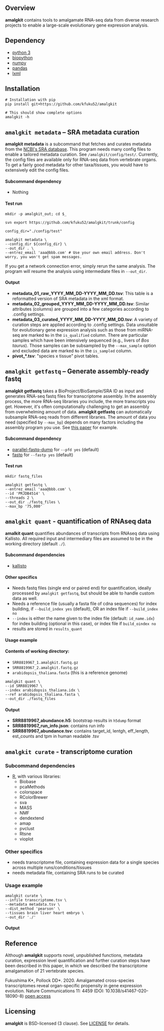 ## Overview
**amalgkit** contains tools to amalgamate RNA-seq data from diverse research projects to enable a large-scale evolutionary gene expression analysis.

## Dependency
* [python 3](https://www.python.org/)
* [biopython](https://biopython.org/)
* [numpy](https://github.com/numpy/numpy)
* [pandas](https://github.com/pandas-dev/pandas)
* [lxml](https://lxml.de/)

## Installation
```
# Installation with pip
pip install git+https://github.com/kfuku52/amalgkit

# This should show complete options
amalgkit -h
```

## `amalgkit metadata` – SRA metadata curation
**amalgkit metadata** is a subcommand that fetches and curates metadata from the [NCBI's SRA database](https://www.ncbi.nlm.nih.gov/sra). This program needs many config files to enable a tailored metadata curation. See `/amalgkit/config/test/`. Currently, the config files are available only for RNA-seq data from vertebrate organs. To get a fairly good metadata for other taxa/tissues, you would have to extensively edit the config files. 

#### Subcommand dependency
- Nothing

#### Test run

```
mkdir -p amalgkit_out; cd $_

svn export https://github.com/kfuku52/amalgkit/trunk/config

config_dir="./config/test"

amalgkit metadata \
--config_dir ${config_dir} \
--out_dir . \
--entrez_email 'aaa@bbb.com' # Use your own email address. Don't worry, you won't get spam messages.
```

If you get a network connection error, simply rerun the same analysis. The program will resume the analysis using intermediate files in `--out_dir`.

#### Output
* **metadata_01_raw_YYYY_MM_DD-YYYY_MM_DD.tsv**: This table is a reformatted version of SRA metadata in the xml format.
* **metadata_02_grouped_YYYY_MM_DD-YYYY_MM_DD.tsv**: Similar attributes (columns) are grouped into a few categories according to .config settings.
* **metadata_03_curated_YYYY_MM_DD-YYYY_MM_DD.tsv**: A variety of curation steps are applied according to .config settings. Data unsuitable for evolutionary gene expression analysis such as those from miRNA-seq are marked `No` in the `is_qualified` column. There are particular samples which have been intensively sequenced (e.g., livers of *Bos taurus*). Those samples can be subsampled by the `--max_sample` option and excluded data are marked `No` in the `is_sampled` column.
* **pivot_\*.tsv**: "species x tissue" pivot tables.

## `amalgkit getfastq` – Generate assembly-ready fastq
**amalgkit getfastq** takes a BioProject/BioSample/SRA ID as input and generates RNA-seq fastq files for transcriptome assembly. In the assembly process, the more RNA-seq libraries you include, the more transcripts you get. However, it's often computationally challenging to get an assembly from overwhelming amount of data. **amalgkit getfastq** can automatically subsample RNA-seq reads from different libraries. The amount of data you need (specified by `--max_bp`) depends on many factors including the assembly program you use. See [this paper](https://journals.plos.org/plosone/article?id=10.1371/journal.pone.0146062) for example.

#### Subcommand dependency
- [parallel-fastq-dump](https://github.com/rvalieris/parallel-fastq-dump) for `--pfd yes` (default)
- [fastp](https://github.com/OpenGene/fastp) for `--fastp yes` (default)

#### Test run
```
mkdir fastq_files

amalgkit getfastq \
--entrez_email 'aaa@bbb.com' \
--id 'PRJDB4514' \
--threads 2 \
--out_dir ./fastq_files \
--max_bp '75,000'
```
## `amalgkit quant` - quantification of RNAseq data
**amalkit quant** quantifies abundances of transcripts from RNAseq data using Kallisto. All required input and intermediary files are assumed to be in the working directory (default `./`).

#### Subcommand dependencies
- [kallisto](https://pachterlab.github.io/kallisto/)

#### Other specifics
- Needs fastq files (single end or paired end) for quantification, ideally processed by `amalgkit getfastq`, but should be able to handle custom data as well.
- Needs a reference file (usually a fasta file of cdna sequences) for index building, if `--build_index yes` (default), OR an index file if `--build_index no`
- `--index` is either the name given to the index file (default: `id_name.idx`) for index building (optional in this case), or index file if `build_oindex no`
- results are stored in `results_quant`

#### Usage example
#### Contents of working directory:
- `SRR8819967_1.amalgkit.fastq.gz`
- `SRR8819967_2.amalgkit.fastq.gz`
- `arabidopsis_thaliana.fasta` (this is a reference genome)

```
amalgkit quant \
--id SRR8819967 \
--index arabidopsis_thaliana.idx \
--ref arabidopsis_thaliana.fasta \
--out_dir ./fastq_files
```

#### Output
* **SRR8819967_abundance.h5**: bootstrap results in `h5dump` format
* **SRR8819967_run_info.json**: contains run info
* **SRR8819967_abundance.tsv**: contains target_id, lentgh, eff_length, est_counts and tpm in human readable .tsv


## `amalgkit curate` - transcriptome curation

### Subcommand dependencies
- [R](https://www.r-project.org), with various libraries:
    - Biobase
    - pcaMethods
    - colorspace
    - RColorBrewer
    - sva
    - MASS
    - NMF
    - dendextend
    - amap
    - pvclust
    - Rtsne
    - vioplot

### Other specifics
- needs transcriptome file, containing expression data for a single species across multiple runs/conditions/tissues
- needs metadata file, containing SRA runs to be curated

### Usage example

```
amalgkit curate \
--infile transcriptome.tsv \
--metadata metadata.tsv \
--dist_method 'pearson' \
--tissues brain liver heart embryo \
--out_dir './'
```
#### Output



## Reference
Although **amalgkit** supports novel, unpublished functions, metadata curation, expression level quantification and further curation steps have been described in this paper, in which we described the transcriptome amalgamation of 21 vertebrate species.

Fukushima K*, Pollock DD*. 2020. Amalgamated cross-species transcriptomes reveal organ-specific propensity in gene expression evolution. Nature Communications 11: 4459 (DOI: 10.1038/s41467-020-18090-8) [open access](https://www.nature.com/articles/s41467-020-18090-8)

## Licensing
**amalgkit** is BSD-licensed (3 clause). See [LICENSE](LICENSE) for details.